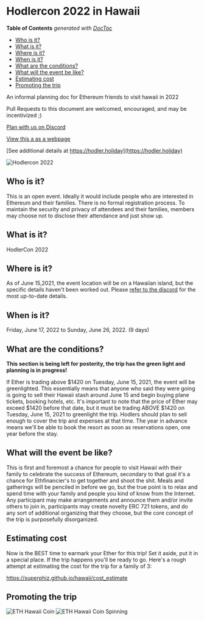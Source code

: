 # Hodlercon 2022 in Hawaii

<!-- START doctoc generated TOC please keep comment here to allow auto update -->
<!-- DON'T EDIT THIS SECTION, INSTEAD RE-RUN doctoc TO UPDATE -->
**Table of Contents**  *generated with [DocToc](https://github.com/thlorenz/doctoc)*

- [Who is it?](#who-is-it)
- [What is it?](#what-is-it)
- [Where is it?](#where-is-it)
- [When is it?](#when-is-it)
- [What are the conditions?](#what-are-the-conditions)
- [What will the event be like?](#what-will-the-event-be-like)
- [Estimating cost](#estimating-cost)
- [Promoting the trip](#promoting-the-trip)

<!-- END doctoc generated TOC please keep comment here to allow auto update -->

An informal planning doc for Ethereum friends to visit hawaii in 2022

Pull Requests to this document are welcomed, encouraged, and may be incentivized ;)

[Plan with us on Discord](https://discord.gg/ZC8Su6h4QQ)

[View this a as a webpage](https://superphiz.github.io/hawaii/)

[See additional details at https://hodler.holiday](https://hodler.holiday)


![Hodlercon 2022](/ethereum.jpg)

## Who is it?

This is an open event. Ideally it would include people who are interested in Ethereum and their families. There is no formal registration process. To maintain the security and privacy of attendees and their families, members may choose not to disclose their attendance and just show up. 

## What is it?

HodlerCon 2022

## Where is it?

As of June 15,2021, the event location will be on a Hawaiian island, but the specific details haven't been worked out. Please [refer to the discord](https://discord.gg/ZC8Su6h4QQ) for the most up-to-date details.

## When is it?

Friday, June 17, 2022 to Sunday, June 26, 2022. (9 days)

## What are the conditions?

**This section is being left for posterity, the trip has the green light and planning is in progress!**

If Ether is trading above $1420 on Tuesday, June 15, 2021, the event will be greenlighted. This essentially means that anyone who said they were going is going to sell their Hawaii stash around June 15 and begin buying plane tickets, booking hotels, etc. It's important to note that the price of Ether may exceed $1420 before that date, but it must be trading ABOVE $1420 on Tuesday, June 15, 2021 to greenlight the trip. Hodlers should plan to sell enough to cover the trip and expenses at that time. The year in advance means we'll be able to book the resort as soon as reservations open, one year before the stay.

## What will the event be like?

This is first and foremost a chance for people to visit Hawaii with their family to celebrate the success of Ethereum, secondary to that goal it's a chance for Ethfinancier's to get together and shoot the shit. Meals and gatherings will be penciled in before we go, but the true point is to relax and spend time with your family and people you kind of know from the Internet. Any participant may make arrangements and announce them and/or invite others to join in, participants may create novelty ERC 721 tokens, and do any sort of additional organizing that they choose, but the core concept of the trip is purposefully disorganized.

## Estimating cost

Now is the BEST time to earmark your Ether for this trip! Set it aside, put it in a special place. If the trip happens you'll be ready to go. Here's a rough attempt at estimating the cost for the trip for a family of 3:

https://superphiz.github.io/hawaii/cost_estimate


## Promoting the trip
![ETH Hawaii Coin](/EthHawaiiCoin.png)
![ETH Hawaii Coin Spinning](/EthHawaiiCoinSpin.gif)
